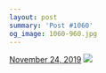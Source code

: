 ```yaml
---
layout: post
summary: 'Post #1060'
og_image: 1060-960.jpg
---
```


<p>
  <time>
    <a href="/1060">November 24, 2019</a>
  </time>
  <a href="/1060">
    <img src="{{ site.assets_url }}/1060-480.jpg" srcset="{{ site.assets_url }}/1060-240.jpg 240w, {{ site.assets_url }}/1060-480.jpg 480w, {{ site.assets_url }}/1060-720.jpg 720w, {{ site.assets_url }}/1060-960.jpg 960w" sizes="(min-width: 700px) 50vw, calc(100vw - 2rem)" />
  </a>
</p>
